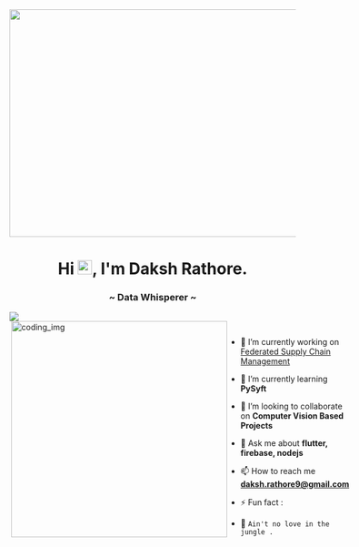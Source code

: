<!--
**Daksh1603/Daksh1603** is a ✨ _special![wallp (1)](https://user-images.githubusercontent.com/90456255/211994791-27113833-33dd-4573-a799-f92a833b3cb7.jpg)
_ ✨ repository because its `README.md` (this file) appears on your GitHub profile.
![wallp](https://user-images.githubusercontent.com/90456255/211994145-5083ce2a-4583-42d7-9f2c-8123c3fd9c32.jpg)
![1](https://user-images.githubusercontent.com/90456255/211994159-01a66a17-1135-4795-8183-91ac35017df4.png)
![Icon](https://user-images.githubusercontent.com/90456255/211994163-387316d1-1544-48ea-82d6-d0c0ac0a74ae.gif)
![bar](https://user-images.githubusercontent.com/90456255/211997037-aae01583-c37a-4288-977b-0a8240dcbefc.gif)
![g4](https://user-images.githubusercontent.com/90456255/211998043-dec0106e-74b0-4dd7-8141-ae04c95daf29.gif)
![g3](https://user-images.githubusercontent.com/90456255/211998053-16043258-3f0c-4168-9e99-37bba53ad04f.gif)
![g1](https://user-images.githubusercontent.com/90456255/211998061-9f1bdf0a-a76e-430d-bedd-35c07a8230d7.gif)


Here are some ideas to get you started:

- 🔭 I’m currently working on ...
- 🌱 I’m currently learning ...
- 👯 I’m looking to collaborate on ...
- 🤔 I’m looking for help with ...
- 💬 Ask me about ...
- 📫 How to reach me: ...
- 😄 Pronouns: ...
- ⚡ Fun fact: ...
-->

<!--![Scenic Beauty-1600x480_68](https://user-images.githubusercontent.com/90456255/211994791-27113833-33dd-4573-a799-f92a833b3cb7.jpg)
<img src="https://user-images.githubusercontent.com/90456255/211998053-16043258-3f0c-4168-9e99-37bba53ad04f.gif" width="1600px" height="400px">
<img src="https://user-images.githubusercontent.com/90456255/211998061-9f1bdf0a-a76e-430d-bedd-35c07a8230d7.gif" width="1600px" height="400px">
-->

<img src="https://user-images.githubusercontent.com/90456255/211998043-dec0106e-74b0-4dd7-8141-ae04c95daf29.gif" width="1600px" height="400px">

<h1 align="center">Hi <img src="https://media.giphy.com/media/hvRJCLFzcasrR4ia7z/giphy.gif" width="25px">, I'm Daksh Rathore.</h1>
<h3 align="center">~ Data Whisperer ~</h3>

<img src="https://user-images.githubusercontent.com/90456255/211997037-aae01583-c37a-4288-977b-0a8240dcbefc.gif">

<!--<p align="left"> <img src="https://komarev.com/ghpvc/?username=blackdagger007&label=Profile%20views&color=0e75b6&style=flat" alt="blackdagger007" /> </p>
 -->
<div style="display:flex">
  <img align="right" alt="coding_img" width="380" src="https://user-images.githubusercontent.com/90456255/211994163-387316d1-1544-48ea-82d6-d0c0ac0a74ae.gif">
  </p>

- 🔭 I’m currently working on [Federated Supply Chain Management]()

- 🌱 I’m currently learning **PySyft**

- 👯 I’m looking to collaborate on **Computer Vision Based Projects**

- 💬 Ask me about **flutter, firebase, nodejs**

- 📫 How to reach me **daksh.rathore9@gmail.com**

- ⚡ Fun fact : 

- 🐍 `Ain't no love in the jungle .`
</div>
